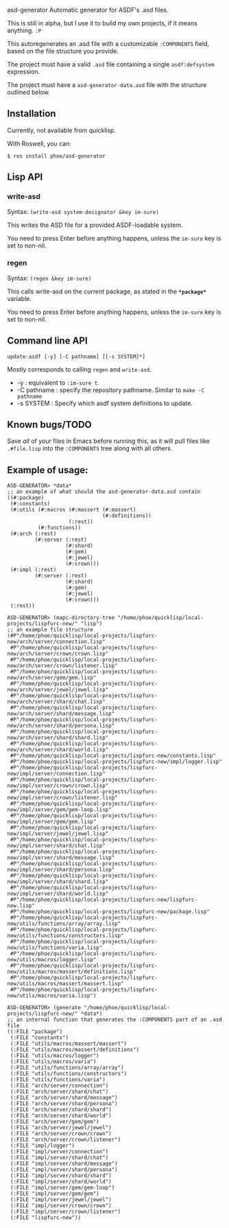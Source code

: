 asd-generator
Automatic generator for ASDF's .asd files.

This is still in alpha, but I use it to build my own projects, if it means anything. `:P`


This autoregenerates an .asd file with a customizable `:COMPONENTS` field, based on the file structure you provide.

The project must have a valid `.asd` file containing a single `asdf:defsystem` expression.

The project must have a `asd-generator-data.asd` file with the structure outlined below.


## Installation

Currently, not available from quicklisp.

With Roswell, you can:

    $ ros install phoe/asd-generator

## Lisp API
### write-asd
Syntax: `(write-asd system-designator &key im-sure)`

This writes the ASD file for a provided ASDF-loadable system.

You need to press Enter before anything happens, unless the `im-sure` key is set to non-nil.

### regen
Syntax: `(regen &key im-sure)`

This calls write-asd on the *current* package, as stated in the **`*package*`** variable.

You need to press Enter before anything happens, unless the `im-sure` key is set to non-nil.

## Command line API

    update-asdf [-y] [-C pathname] [[-s SYSTEM]*]

Mostly corresponds to calling `regen` and `write-asd`.

* -y : equivalent to `:im-sure t`.
* -C pathname : specify the repository pathname. Similar to `make -C pathname`
* -s SYSTEM : Specify which asdf system definitions to update.

## Known bugs/TODO
Save *all* of your files in Emacs before running this, as it will pull files like `.#file.lisp` into the `:COMPONENTS` tree along with all others.

## Example of usage:

```common-lisp
ASD-GENERATOR> *data* 
;; an example of what should the asd-generator-data.asd contain
((#:package)
 (#:constants)
 (#:utils (#:macros (#:massert (#:massert)
                               (#:definitions))
                    (:rest))
          (#:functions))
 (#:arch (:rest)
         (#:server (:rest)
                   (#:shard)
                   (#:gem)
                   (#:jewel)
                   (#:crown)))
 (#:impl (:rest)
         (#:server (:rest)
                   (#:shard)
                   (#:gem)
                   (#:jewel)
                   (#:crown)))
 (:rest))

ASD-GENERATOR> (mapc-directory-tree "/home/phoe/quicklisp/local-projects/lispfurc-new/" "lisp")
;; an example file structure
(#P"/home/phoe/quicklisp/local-projects/lispfurc-new/arch/server/connection.lisp"
 #P"/home/phoe/quicklisp/local-projects/lispfurc-new/arch/server/crown/crown.lisp"
 #P"/home/phoe/quicklisp/local-projects/lispfurc-new/arch/server/crown/listener.lisp"
 #P"/home/phoe/quicklisp/local-projects/lispfurc-new/arch/server/gem/gem.lisp"
 #P"/home/phoe/quicklisp/local-projects/lispfurc-new/arch/server/jewel/jewel.lisp"
 #P"/home/phoe/quicklisp/local-projects/lispfurc-new/arch/server/shard/chat.lisp"
 #P"/home/phoe/quicklisp/local-projects/lispfurc-new/arch/server/shard/message.lisp"
 #P"/home/phoe/quicklisp/local-projects/lispfurc-new/arch/server/shard/persona.lisp"
 #P"/home/phoe/quicklisp/local-projects/lispfurc-new/arch/server/shard/shard.lisp"
 #P"/home/phoe/quicklisp/local-projects/lispfurc-new/arch/server/shard/world.lisp"
 #P"/home/phoe/quicklisp/local-projects/lispfurc-new/constants.lisp"
 #P"/home/phoe/quicklisp/local-projects/lispfurc-new/impl/logger.lisp"
 #P"/home/phoe/quicklisp/local-projects/lispfurc-new/impl/server/connection.lisp"
 #P"/home/phoe/quicklisp/local-projects/lispfurc-new/impl/server/crown/crown.lisp"
 #P"/home/phoe/quicklisp/local-projects/lispfurc-new/impl/server/crown/listener.lisp"
 #P"/home/phoe/quicklisp/local-projects/lispfurc-new/impl/server/gem/gem-loop.lisp"
 #P"/home/phoe/quicklisp/local-projects/lispfurc-new/impl/server/gem/gem.lisp"
 #P"/home/phoe/quicklisp/local-projects/lispfurc-new/impl/server/jewel/jewel.lisp"
 #P"/home/phoe/quicklisp/local-projects/lispfurc-new/impl/server/shard/chat.lisp"
 #P"/home/phoe/quicklisp/local-projects/lispfurc-new/impl/server/shard/message.lisp"
 #P"/home/phoe/quicklisp/local-projects/lispfurc-new/impl/server/shard/persona.lisp"
 #P"/home/phoe/quicklisp/local-projects/lispfurc-new/impl/server/shard/shard.lisp"
 #P"/home/phoe/quicklisp/local-projects/lispfurc-new/impl/server/shard/world.lisp"
 #P"/home/phoe/quicklisp/local-projects/lispfurc-new/lispfurc-new.lisp"
 #P"/home/phoe/quicklisp/local-projects/lispfurc-new/package.lisp"
 #P"/home/phoe/quicklisp/local-projects/lispfurc-new/utils/functions/array/array.lisp"
 #P"/home/phoe/quicklisp/local-projects/lispfurc-new/utils/functions/constructors.lisp"
 #P"/home/phoe/quicklisp/local-projects/lispfurc-new/utils/functions/varia.lisp"
 #P"/home/phoe/quicklisp/local-projects/lispfurc-new/utils/macros/logger.lisp"
 #P"/home/phoe/quicklisp/local-projects/lispfurc-new/utils/macros/massert/definitions.lisp"
 #P"/home/phoe/quicklisp/local-projects/lispfurc-new/utils/macros/massert/massert.lisp"
 #P"/home/phoe/quicklisp/local-projects/lispfurc-new/utils/macros/varia.lisp")

ASD-GENERATOR> (generate "/home/phoe/quicklisp/local-projects/lispfurc-new/" *data*)
;; an internal function that generates the :COMPONENTS part of an .asd file
((:FILE "package")
 (:FILE "constants")
 (:FILE "utils/macros/massert/massert")
 (:FILE "utils/macros/massert/definitions")
 (:FILE "utils/macros/logger")
 (:FILE "utils/macros/varia")
 (:FILE "utils/functions/array/array")
 (:FILE "utils/functions/constructors")
 (:FILE "utils/functions/varia")
 (:FILE "arch/server/connection")
 (:FILE "arch/server/shard/chat")
 (:FILE "arch/server/shard/message")
 (:FILE "arch/server/shard/persona")
 (:FILE "arch/server/shard/shard")
 (:FILE "arch/server/shard/world")
 (:FILE "arch/server/gem/gem")
 (:FILE "arch/server/jewel/jewel")
 (:FILE "arch/server/crown/crown")
 (:FILE "arch/server/crown/listener")
 (:FILE "impl/logger")
 (:FILE "impl/server/connection")
 (:FILE "impl/server/shard/chat")
 (:FILE "impl/server/shard/message")
 (:FILE "impl/server/shard/persona")
 (:FILE "impl/server/shard/shard")
 (:FILE "impl/server/shard/world")
 (:FILE "impl/server/gem/gem-loop")
 (:FILE "impl/server/gem/gem")
 (:FILE "impl/server/jewel/jewel")
 (:FILE "impl/server/crown/crown")
 (:FILE "impl/server/crown/listener")
 (:FILE "lispfurc-new"))
```
